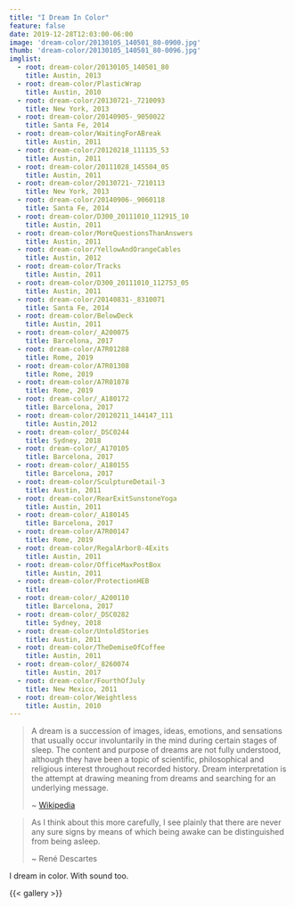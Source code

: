 ```yaml
---
title: "I Dream In Color"
feature: false
date: 2019-12-28T12:03:00-06:00
image: 'dream-color/20130105_140501_80-0900.jpg'
thumb: 'dream-color/20130105_140501_80-0096.jpg'
imglist:
  - root: dream-color/20130105_140501_80
    title: Austin, 2013
  - root: dream-color/PlasticWrap
    title: Austin, 2010
  - root: dream-color/20130721-_7210093
    title: New York, 2013
  - root: dream-color/20140905-_9050022
    title: Santa Fe, 2014
  - root: dream-color/WaitingForABreak
    title: Austin, 2011
  - root: dream-color/20120218_111135_53
    title: Austin, 2011
  - root: dream-color/20111028_145504_05
    title: Austin, 2011
  - root: dream-color/20130721-_7210113
    title: New York, 2013
  - root: dream-color/20140906-_9060118
    title: Santa Fe, 2014
  - root: dream-color/D300_20111010_112915_10
    title: Austin, 2011
  - root: dream-color/MoreQuestionsThanAnswers
    title: Austin, 2011
  - root: dream-color/YellowAndOrangeCables
    title: Austin, 2012
  - root: dream-color/Tracks
    title: Austin, 2011
  - root: dream-color/D300_20111010_112753_05
    title: Austin, 2011
  - root: dream-color/20140831-_8310071
    title: Santa Fe, 2014
  - root: dream-color/BelowDeck
    title: Austin, 2011
  - root: dream-color/_A200075
    title: Barcelona, 2017
  - root: dream-color/A7R01288
    title: Rome, 2019
  - root: dream-color/A7R01308
    title: Rome, 2019
  - root: dream-color/A7R01078
    title: Rome, 2019
  - root: dream-color/_A180172
    title: Barcelona, 2017
  - root: dream-color/20120211_144147_111
    title: Austin,2012
  - root: dream-color/_DSC0244
    title: Sydney, 2018
  - root: dream-color/_A170105
    title: Barcelona, 2017
  - root: dream-color/_A180155
    title: Barcelona, 2017
  - root: dream-color/SculptureDetail-3
    title: Austin, 2011
  - root: dream-color/RearExitSunstoneYoga
    title: Austin, 2011
  - root: dream-color/_A180145
    title: Barcelona, 2017
  - root: dream-color/A7R00147
    title: Rome, 2019
  - root: dream-color/RegalArbor8-4Exits
    title: Austin, 2011
  - root: dream-color/OfficeMaxPostBox
    title: Austin, 2011
  - root: dream-color/ProtectionHEB
    title: 
  - root: dream-color/_A200110
    title: Barcelona, 2017
  - root: dream-color/_DSC0282
    title: Sydney, 2018
  - root: dream-color/UntoldStories
    title: Austin, 2011
  - root: dream-color/TheDemiseOfCoffee
    title: Austin, 2011
  - root: dream-color/_8260074
    title: Austin, 2017
  - root: dream-color/FourthOfJuly
    title: New Mexico, 2011
  - root: dream-color/Weightless
    title: Austin, 2010
---
```


> A dream is a succession of images, ideas, emotions, and sensations that usually occur involuntarily in the mind during certain stages of sleep. The content and purpose of dreams are not fully understood, although they have been a topic of scientific, philosophical and religious interest throughout recorded history. Dream interpretation is the attempt at drawing meaning from dreams and searching for an underlying message. 
>
> ~ [Wikipedia](https://en.wikipedia.org/wiki/Dream)

> As I think about this more carefully, I see plainly that there are never any sure signs by means of which being awake can be distinguished from being asleep.
>
> ~ René Descartes

I dream in color. With sound too.

{{< gallery >}}
